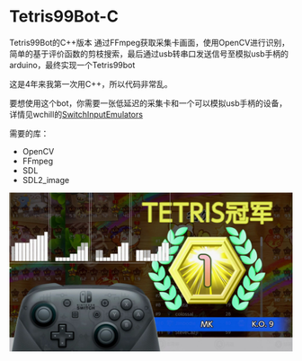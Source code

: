 # Tetris99Bot-C
Tetris99Bot的C++版本
通过FFmpeg获取采集卡画面，使用OpenCV进行识别，简单的基于评价函数的剪枝搜索，最后通过usb转串口发送信号至模拟usb手柄的arduino，最终实现一个Tetris99bot

这是4年来我第一次用C++，所以代码非常乱。

要想使用这个bot，你需要一张低延迟的采集卡和一个可以模拟usb手柄的设备，详情见wchill的[SwitchInputEmulators](https://github.com/wchill/SwitchInputEmulators)


需要的库：
- OpenCV 
- FFmpeg 
- SDL
- SDL2_image


![演示](demo.jpg)
